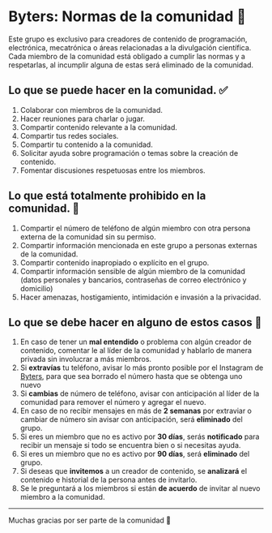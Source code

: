 # Byters: Normas de la comunidad 🚀

Este grupo es exclusivo para creadores de contenido de programación, electrónica, mecatrónica o áreas relacionadas a la divulgación científica. Cada miembro de la comunidad está obligado a cumplir las normas y a respetarlas, al incumplir alguna de estas será eliminado de la comunidad.

## Lo que se puede hacer en la comunidad. ✅ 

1. Colaborar con miembros de la comunidad.
2. Hacer reuniones para charlar o jugar.
3. Compartir contenido relevante a la comunidad.
4. Compartir tus redes sociales.
5. Compartir tu contenido a la comunidad.
6. Solicitar ayuda sobre programación o temas sobre la creación de contenido.
7. Fomentar discusiones respetuosas entre los miembros.

## Lo que está totalmente prohibido en la comunidad. 🚫

1. Compartir el número de teléfono de algún miembro con otra persona externa de la comunidad sin su permiso.
2. Compartir información mencionada en este grupo a personas externas de la comunidad.
3. Compartir contenido inapropiado o explícito en el grupo.
4. Compartir información sensible de algún miembro de la comunidad (datos personales y bancarios, contraseñas de correo electrónico y domicilio)
5. Hacer amenazas, hostigamiento, intimidación e invasión a la privacidad.

## Lo que se debe hacer en alguno de estos casos 📝

1. En caso de tener un **mal entendido** o problema con algún creador de contenido, comentar le al líder de la comunidad y hablarlo de manera privada sin involucrar a más miembros.
2. Si **extravías** tu teléfono, avisar lo más pronto posible por el Instagram de [Byters](https://www.instagram.com/_byters/?hl=es), para que sea borrado el número hasta que se obtenga uno nuevo
3. Si **cambias** de número de teléfono, avisar con anticipación al líder de la comunidad para remover el número y agregar el nuevo.
4. En caso de no recibir mensajes en más de **2 semanas** por extraviar o cambiar de número sin avisar con anticipación, será **eliminado** del grupo.
5. Si eres un miembro que no es activo por **30 días**, serás **notificado** para recibir un mensaje si todo se encuentra bien o si necesitas ayuda.
6. Si eres un miembro que no es activo por **90 días**, será **eliminado** del grupo.
7. Si deseas que **invitemos** a un creador de contenido, se **analizará** el contenido e historial de la persona antes de invitarlo.
8. Se le preguntará a los miembros si están **de acuerdo** de invitar al nuevo miembro a la comunidad.

---
Muchas gracias por ser parte de la comunidad 🚀